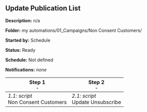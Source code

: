 ## Update Publication List

**Description:** n/a

**Folder:** my automations/01_Campaigns/Non Consent Customers/

**Started by:** Schedule

**Status:** Ready

**Schedule:** Not defined

**Notifications:** _none_


| Step 1<br>_<small>-</small>_ | Step 2<br>_<small>-</small>_ |
| --- | --- |
| _1.1: script_<br>Non Consent Customers | _2.1: script_<br>Update Unsubscribe |

